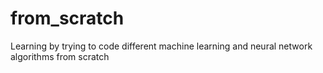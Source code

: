 # from_scratch
Learning by trying to code different machine learning and neural network algorithms from scratch
